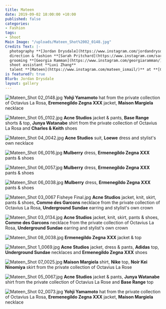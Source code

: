 ```yaml
---
title: Mateen
date: 2019-09-02 18:00:00 +10:00
published: false
categories:
- Fashion
tags:
- Shoot
Main Image: "/uploads/Mateen_Shot%2002_0148.jpg"
Credits Text: |-
  photography **[Jordan Drysdale](https://www.instagram.com/jordandrysdale/)**
  direction & fashion **[Sarah Pritchard](https://www.instagram.com/sar4hcant/)**
  grooming **[Georgia Ramman](https://www.instagram.com/georgiaramman/)**
  shoot assistant **Luxi Zhang**
  talent **[Mateen](https://www.instagram.com/mateen_ismail/)** at **[Chic Management](https://www.instagram.com/chic_management/)**
is featured?: true
Blurb: Jordan Drysdale
layout: gallery
---
```


![Mateen_Shot 02_0148.jpg](/uploads/Mateen_Shot%2002_0148.jpg)
**Yohji Yamamoto** hat from the private collection of Octavius La Rosa, **Eremenegildo Zegna XXX** jacket, **Maison Margiela** necklace

![Mateen_Shot 05_0102.jpg](/uploads/Mateen_Shot%2005_0102.jpg)
**Acne Studios** jacket & pants, **Base Range** shorts & top, **Junya Watanabe** shirt from the private collection of Octavius La Rosa and **Charles & Keith** shoes

![Mateen_Shot 04_0042.jpg](/uploads/Mateen_Shot%2004_0042.jpg)
**Acne Studios** suit, **Loewe** dress and stylist's own necklace

![Mateen_Shot 06_0016.jpg](/uploads/Mateen_Shot%2006_0016.jpg)
**Mulberry** dress, **Ermenegildo Zegna XXX** pants & shoes

![Mateen_Shot 06_0057.jpg](/uploads/Mateen_Shot%2006_0057.jpg)
**Mulberry** dress, **Ermenegildo Zegna XXX** pants & shoes

![Mateen_Shot 06_0038.jpg](/uploads/Mateen_Shot%2006_0038.jpg)
**Mulberry** dress, **Ermenegildo Zegna XXX** pants & shoes

![Mateen_Shot 03_0067 Fisheye Final.jpg](/uploads/Mateen_Shot%2003_0067%20Fisheye%20Final.jpg)
**Acne Studios** jacket, knit, skirt, pants & shoes, **Comme des Garcons** necklace from the private collection of Octavius La Rosa, **Underground Sundae** earring and stylist's own crown

![Mateen_Shot 03_0134.jpg](/uploads/Mateen_Shot%2003_0134.jpg)
**Acne Studios** jacket, knit, skirt, pants & shoes, **Comme des Garcons** necklace from the private collection of Octavius La Rosa, **Underground Sundae** earring and stylist's own crown

![Mateen_Shot 08_0038.jpg](/uploads/Mateen_Shot%2008_0038.jpg)
**Ermenegildo Zegna XXX** jacket & top

![Mateen_Shot 1_0069.jpg](/uploads/Mateen_Shot%201_0069.jpg)
**Acne Studios** jacket, dress & pants, **Adidas** top, **Underground Sundae** necklaces and **Ermenegildo Zegna XXX** shoes

![Mateen_Shot 07_0025.jpg](/uploads/Mateen_Shot%2007_0025.jpg)
**Maison Margiela** shirt, **Nike** top, **Noir Kei Ninomiya** skirt from the private collection of Octavius La Rose

![Mateen_Shot 05_0067.jpg](/uploads/Mateen_Shot%2005_0067.jpg)
**Acne Studios** jacket & pants, **Junya Watanabe** shirt from the private collection of Octavius La Rose and **Base Range** top

![Mateen_Shot 02_0073.jpg](/uploads/Mateen_Shot%2002_0073.jpg)
**Yohji Yamamoto** hat from the private collection of Octavius La Rosa, **Eremenegildo Zegna XXX** jacket, **Maison Margiela** necklace

